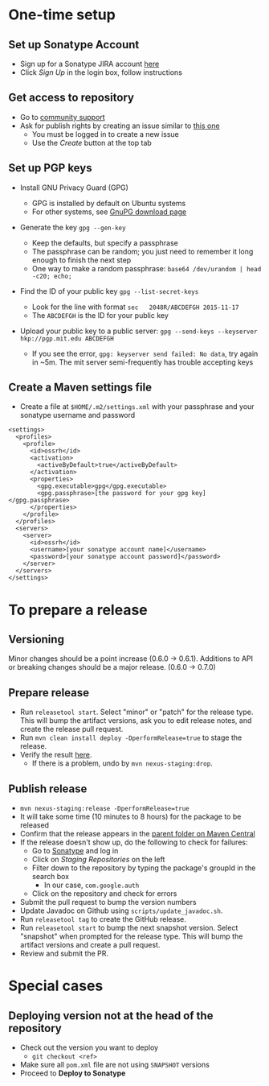 One-time setup
==============

Set up Sonatype Account
-----------------------
* Sign up for a Sonatype JIRA account [here](https://issues.sonatype.org)
* Click *Sign Up* in the login box, follow instructions

Get access to repository
------------------------
* Go to [community support](https://issues.sonatype.org/browse/OSSRH)
* Ask for publish rights by creating an issue similar to [this one](https://issues.sonatype.org/browse/OSSRH-16798)
  * You must be logged in to create a new issue
  * Use the *Create* button at the top tab

Set up PGP keys
---------------
* Install GNU Privacy Guard (GPG)
  * GPG is installed by default on Ubuntu systems
  * For other systems, see [GnuPG download page](https://www.gnupg.org/download/)

* Generate the key ```gpg --gen-key```

  * Keep the defaults, but specify a passphrase
  * The passphrase can be random; you just need to remember it long enough to finish the next step
  * One way to make a random passphrase: ```base64 /dev/urandom | head -c20; echo;```

* Find the ID of your public key ```gpg --list-secret-keys```
  * Look for the line with format ```sec   2048R/ABCDEFGH 2015-11-17```
  * The ```ABCDEFGH``` is the ID for your public key

* Upload your public key to a public server: ```gpg --send-keys --keyserver hkp://pgp.mit.edu ABCDEFGH```
  * If you see the error, `gpg: keyserver send failed: No data`, try again in ~5m. The mit server semi-frequently has trouble accepting keys

Create a Maven settings file
----------------------------
* Create a file at ```$HOME/.m2/settings.xml``` with your passphrase and your sonatype username and password
```
<settings>
  <profiles>
    <profile>
      <id>ossrh</id>
      <activation>
        <activeByDefault>true</activeByDefault>
      </activation>
      <properties>
        <gpg.executable>gpg</gpg.executable>
        <gpg.passphrase>[the password for your gpg key]</gpg.passphrase>
      </properties>
    </profile>
  </profiles>
  <servers>
    <server>
      <id>ossrh</id>
      <username>[your sonatype account name]</username>
      <password>[your sonatype account password]</password>
    </server>
  </servers>
</settings>
```

To prepare a release
====================

Versioning
----------
Minor changes should be a point increase (0.6.0 -> 0.6.1).  Additions to API or breaking changes should be
a major release. (0.6.0 -> 0.7.0)

Prepare release
---------------
* Run `releasetool start`. Select "minor" or "patch" for the release type. This will bump the
  artifact versions, ask you to edit release notes, and create the release pull request.
* Run `mvn clean install deploy -DperformRelease=true` to stage the release.
* Verify the result [here](https://oss.sonatype.org/#nexus-search;quick~com.google.auth).
  * If there is a problem, undo by `mvn nexus-staging:drop`.

Publish release
---------------
* `mvn nexus-staging:release -DperformRelease=true`
* It will take some time (10 minutes to 8 hours) for the package to be released
* Confirm that the release appears in the [parent folder on Maven
Central](https://repo1.maven.org/maven2/com/google/auth/google-auth-library-parent/)
* If the release doesn't show up, do the following to check for failures:
  * Go to [Sonatype](https://oss.sonatype.org/) and log in
  * Click on *Staging Repositories* on the left
  * Filter down to the repository by typing the package's groupId in the search box
    * In our case, `com.google.auth`
  * Click on the repository and check for errors
* Submit the pull request to bump the version numbers
* Update Javadoc on Github using `scripts/update_javadoc.sh`.
* Run `releasetool tag` to create the GitHub release.
* Run `releasetool start` to bump the next snapshot version. Select "snapshot" when prompted for
  the release type. This will bump the artifact versions and create a pull request.
* Review and submit the PR.

Special cases
=============

Deploying version not at the head of the repository
---------------------------------------------------
* Check out the version you want to deploy
  * ```git checkout <ref>```
* Make sure all ```pom.xml``` file are not using ```SNAPSHOT``` versions
* Proceed to **Deploy to Sonatype**
